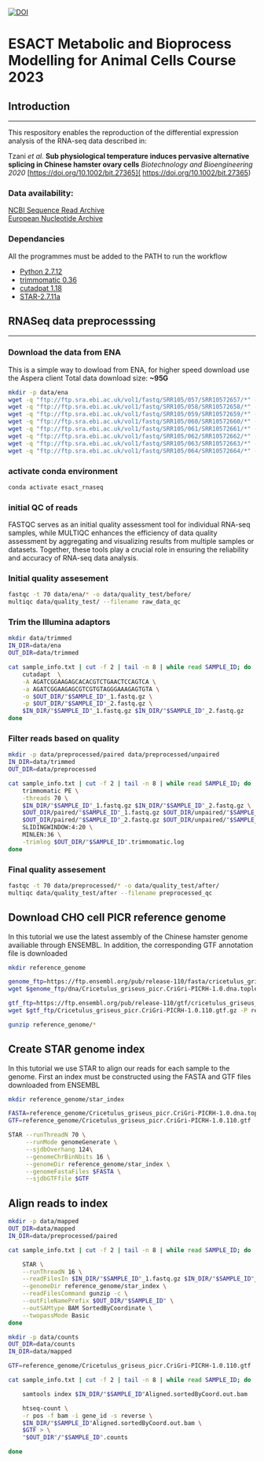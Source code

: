 [![DOI](https://zenodo.org/badge/225317346.svg)](https://zenodo.org/badge/latestdoi/225317346)

# ESACT Metabolic and Bioprocess Modelling for Animal Cells Course 2023

## Introduction
---
This respository enables the reproduction of the differential expression analysis of the RNA-seq data described in: 

Tzani *et al.* **Sub physiological temperature induces pervasive alternative splicing in Chinese hamster ovary cells**
*Biotechnology and Bioengineering 2020* [https://doi.org/10.1002/bit.27365]( https://doi.org/10.1002/bit.27365)

### Data availability:
[NCBI Sequence Read Archive](https://www.ncbi.nlm.nih.gov/bioproject/PRJNA593052/)  
[European Nucleotide Archive](https://www.ebi.ac.uk/ena/browser/view/PRJNA593052)

### Dependancies
All the programmes must be added to the PATH to run the workflow
- [Python 2.7.12](https://www.python.org/download/releases/2.7/)
- [trimmomatic 0.36](http://www.usadellab.org/cms/?page=trimmomatic) 
- [cutadpat 1.18](https://cutadapt.readthedocs.io/en/stable/)
- [STAR-2.7.11a](https://github.com/alexdobin/STAR)

## RNASeq data preprocesssing
---
### Download the data from ENA
This is a simple way to dowload from ENA, for higher speed download use the Aspera client
Total data download size: **~95G** 

```bash
mkdir -p data/ena
wget -q "ftp://ftp.sra.ebi.ac.uk/vol1/fastq/SRR105/057/SRR10572657/*" -P data/ena 
wget -q "ftp://ftp.sra.ebi.ac.uk/vol1/fastq/SRR105/058/SRR10572658/*" -P data/ena
wget -q "ftp://ftp.sra.ebi.ac.uk/vol1/fastq/SRR105/059/SRR10572659/*" -P data/ena 
wget -q "ftp://ftp.sra.ebi.ac.uk/vol1/fastq/SRR105/060/SRR10572660/*" -P data/ena 
wget -q "ftp://ftp.sra.ebi.ac.uk/vol1/fastq/SRR105/061/SRR10572661/*" -P data/ena 
wget -q "ftp://ftp.sra.ebi.ac.uk/vol1/fastq/SRR105/062/SRR10572662/*" -P data/ena 
wget -q "ftp://ftp.sra.ebi.ac.uk/vol1/fastq/SRR105/063/SRR10572663/*" -P data/ena 
wget -q "ftp://ftp.sra.ebi.ac.uk/vol1/fastq/SRR105/064/SRR10572664/*" -P data/ena
```

### activate conda environment

```bash
conda activate esact_rnaseq
```

### initial QC of reads

FASTQC serves as an initial quality assessment tool for individual RNA-seq samples, while MULTIQC enhances the efficiency of data quality assessment by aggregating and visualizing results from multiple samples or datasets. Together, these tools play a crucial role in ensuring the reliability and accuracy of RNA-seq data analysis.


### Initial quality assesement 

```bash
fastqc -t 70 data/ena/* -o data/quality_test/before/
multiqc data/quality_test/ --filename raw_data_qc
```


### Trim the Illumina adaptors



```bash
mkdir data/trimmed
IN_DIR=data/ena
OUT_DIR=data/trimmed

cat sample_info.txt | cut -f 2 | tail -n 8 | while read SAMPLE_ID; do
    cutadapt  \
    -A AGATCGGAAGAGCACACGTCTGAACTCCAGTCA \
    -a AGATCGGAAGAGCGTCGTGTAGGGAAAGAGTGTA \
    -o $OUT_DIR/"$SAMPLE_ID"_1.fastq.gz \
    -p $OUT_DIR/"$SAMPLE_ID"_2.fastq.gz \
    $IN_DIR/"$SAMPLE_ID"_1.fastq.gz $IN_DIR/"$SAMPLE_ID"_2.fastq.gz
done
```

### Filter reads based on quality

```bash
mkdir -p data/preprocessed/paired data/preprocessed/unpaired
IN_DIR=data/trimmed
OUT_DIR=data/preprocessed

cat sample_info.txt | cut -f 2 | tail -n 8 | while read SAMPLE_ID; do
    trimmomatic PE \
    -threads 70 \
    $IN_DIR/"$SAMPLE_ID"_1.fastq.gz $IN_DIR/"$SAMPLE_ID"_2.fastq.gz \
    $OUT_DIR/paired/"$SAMPLE_ID"_1.fastq.gz $OUT_DIR/unpaired/"$SAMPLE_ID"_1.fastq.gz \
    $OUT_DIR/paired/"$SAMPLE_ID"_2.fastq.gz $OUT_DIR/unpaired/"$SAMPLE_ID"_2.fastq.gz \
    SLIDINGWINDOW:4:20 \
    MINLEN:36 \
    -trimlog $OUT_DIR/"$SAMPLE_ID".trimmomatic.log
done
```

### Final quality assesement 

```bash
fastqc -t 70 data/preprocessed/* -o data/quality_test/after/
multiqc data/quality_test/after --filename preprocessed_qc
```


## Download CHO cell PICR reference genome

In this tutorial we use the latest assembly of the Chinese hamster genome availiable through ENSEMBL. In addition, the corresponding GTF annotation file is downloaded

```bash
mkdir reference_genome

genome_ftp=https://ftp.ensembl.org/pub/release-110/fasta/cricetulus_griseus_picr/
wget $genome_ftp/dna/Cricetulus_griseus_picr.CriGri-PICRH-1.0.dna.toplevel.fa.gz -P reference_genome

gtf_ftp=https://ftp.ensembl.org/pub/release-110/gtf/cricetulus_griseus_picr
wget $gtf_ftp/Cricetulus_griseus_picr.CriGri-PICRH-1.0.110.gtf.gz -P reference_genome

gunzip reference_genome/*
```


## Create STAR genome index 

In this tutorial we use STAR to align our reads for each sample to the genome. First an index must be constructed using the FASTA and GTF files downloaded from ENSEMBL

```bash
mkdir reference_genome/star_index

FASTA=reference_genome/Cricetulus_griseus_picr.CriGri-PICRH-1.0.dna.toplevel.fa
GTF=reference_genome/Cricetulus_griseus_picr.CriGri-PICRH-1.0.110.gtf

STAR --runThreadN 70 \
     --runMode genomeGenerate \
     --sjdbOverhang 124\
     --genomeChrBinNbits 16 \
     --genomeDir reference_genome/star_index \
     --genomeFastaFiles $FASTA \
     --sjdbGTFfile $GTF
```

## Align reads to index
```bash
mkdir -p data/mapped
OUT_DIR=data/mapped
IN_DIR=data/preprocessed/paired

cat sample_info.txt | cut -f 2 | tail -n 8 | while read SAMPLE_ID; do

    STAR \
    --runThreadN 16 \
    --readFilesIn $IN_DIR/"$SAMPLE_ID"_1.fastq.gz $IN_DIR/"$SAMPLE_ID"_2.fastq.gz \
    --genomeDir reference_genome/star_index \
    --readFilesCommand gunzip -c \
    --outFileNamePrefix $OUT_DIR/"$SAMPLE_ID" \
    --outSAMtype BAM SortedByCoordinate \
    --twopassMode Basic
done
```

```bash
mkdir -p data/counts
OUT_DIR=data/counts
IN_DIR=data/mapped

GTF=reference_genome/Cricetulus_griseus_picr.CriGri-PICRH-1.0.110.gtf

cat sample_info.txt | cut -f 2 | tail -n 8 | while read SAMPLE_ID; do

    samtools index $IN_DIR/"$SAMPLE_ID"Aligned.sortedByCoord.out.bam

    htseq-count \
    -r pos -f bam -i gene_id -s reverse \
    $IN_DIR/"$SAMPLE_ID"Aligned.sortedByCoord.out.bam \
    $GTF > \
    "$OUT_DIR"/"$SAMPLE_ID".counts

done
```